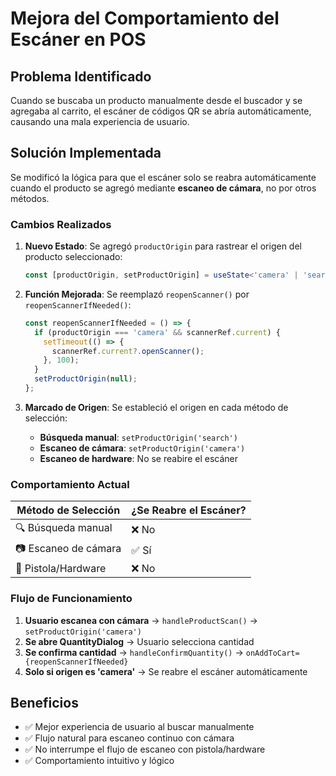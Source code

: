# Mejora del Comportamiento del Escáner en POS

## Problema Identificado

Cuando se buscaba un producto manualmente desde el buscador y se agregaba al carrito, el escáner de códigos QR se abría automáticamente, causando una mala experiencia de usuario.

## Solución Implementada

Se modificó la lógica para que el escáner solo se reabra automáticamente cuando el producto se agregó mediante **escaneo de cámara**, no por otros métodos.

### Cambios Realizados

1. **Nuevo Estado**: Se agregó `productOrigin` para rastrear el origen del producto seleccionado:
   ```typescript
   const [productOrigin, setProductOrigin] = useState<'camera' | 'search' | 'hardware' | null>(null);
   ```

2. **Función Mejorada**: Se reemplazó `reopenScanner()` por `reopenScannerIfNeeded()`:
   ```typescript
   const reopenScannerIfNeeded = () => {
     if (productOrigin === 'camera' && scannerRef.current) {
       setTimeout(() => {
         scannerRef.current?.openScanner();
       }, 100);
     }
     setProductOrigin(null);
   };
   ```

3. **Marcado de Origen**: Se estableció el origen en cada método de selección:
   - **Búsqueda manual**: `setProductOrigin('search')`
   - **Escaneo de cámara**: `setProductOrigin('camera')`
   - **Escaneo de hardware**: No se reabire el escáner

### Comportamiento Actual

| Método de Selección | ¿Se Reabre el Escáner? |
|-------------------|------------------------|
| 🔍 Búsqueda manual | ❌ No |
| 📷 Escaneo de cámara | ✅ Sí |
| 🔫 Pistola/Hardware | ❌ No |

### Flujo de Funcionamiento

1. **Usuario escanea con cámara** → `handleProductScan()` → `setProductOrigin('camera')`
2. **Se abre QuantityDialog** → Usuario selecciona cantidad
3. **Se confirma cantidad** → `handleConfirmQuantity()` → `onAddToCart={reopenScannerIfNeeded}`
4. **Solo si origen es 'camera'** → Se reabre el escáner automáticamente

## Beneficios

- ✅ Mejor experiencia de usuario al buscar manualmente
- ✅ Flujo natural para escaneo continuo con cámara
- ✅ No interrumpe el flujo de escaneo con pistola/hardware
- ✅ Comportamiento intuitivo y lógico 